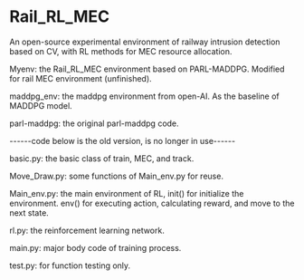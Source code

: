 # Rail_RL_MEC
An open-source experimental environment of railway intrusion detection based on CV, with RL methods for MEC resource allocation.

Myenv: the Rail_RL_MEC environment based on PARL-MADDPG. Modified for rail MEC environment (unfinished).

maddpg_env: the maddpg environment from open-AI. As the baseline of MADDPG model.

parl-maddpg: the original parl-maddpg code.


------code below is the old version, is no longer in use------

basic.py: the basic class of train, MEC, and track. 

Move_Draw.py: some functions of Main_env.py for reuse.

Main_env.py: the main environment of RL, init() for initialize the environment. env() for executing action, calculating reward, and move to the next state.

rl.py: the reinforcement learning network.

main.py: major body code of training process.

test.py: for function testing only.

